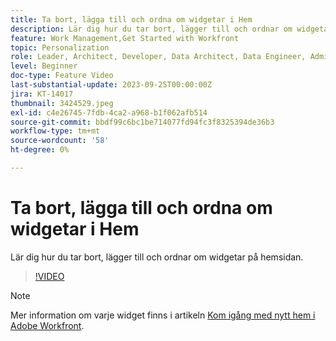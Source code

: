 ```yaml
---
title: Ta bort, lägga till och ordna om widgetar i Hem
description: Lär dig hur du tar bort, lägger till och ordnar om widgetar på hemsidan.
feature: Work Management,Get Started with Workfront
topic: Personalization
role: Leader, Architect, Developer, Data Architect, Data Engineer, Admin, User
level: Beginner
doc-type: Feature Video
last-substantial-update: 2023-09-25T00:00:00Z
jira: KT-14017
thumbnail: 3424529.jpeg
exl-id: c4e26745-7fdb-4ca2-a968-b1f062afb514
source-git-commit: bbdf99c6bc1be714077fd94fc3f8325394de36b3
workflow-type: tm+mt
source-wordcount: '58'
ht-degree: 0%

---
```


# Ta bort, lägga till och ordna om widgetar i Hem

Lär dig hur du tar bort, lägger till och ordnar om widgetar på hemsidan.

>[!VIDEO](https://video.tv.adobe.com/v/3448977/?quality=12&learn=on&enablevpops=1&captions=swe)


>[!NOTE]
>
> Mer information om varje widget finns i artikeln [Kom igång med nytt hem i Adobe Workfront](https://experienceleague.adobe.com/docs/workfront/using/basics/home/new-home/get-started-with-new-home.html?lang=sv-SE).

